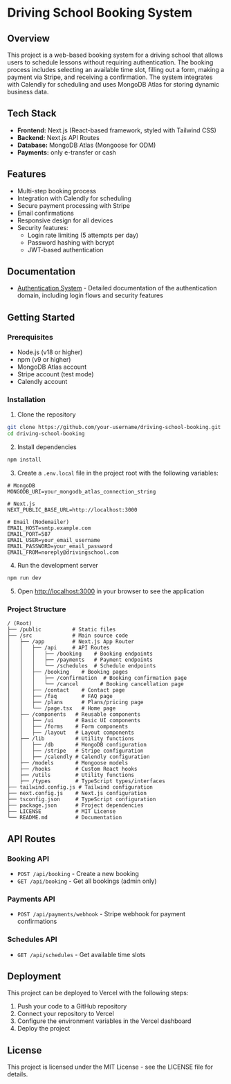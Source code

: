 # Driving School Booking System

## Overview

This project is a web-based booking system for a driving school that allows users to schedule lessons without requiring authentication. The booking process includes selecting an available time slot, filling out a form, making a payment via Stripe, and receiving a confirmation. The system integrates with Calendly for scheduling and uses MongoDB Atlas for storing dynamic business data.

## Tech Stack

- **Frontend:** Next.js (React-based framework, styled with Tailwind CSS)
- **Backend:** Next.js API Routes
- **Database:** MongoDB Atlas (Mongoose for ODM)
- **Payments:** only e-transfer or cash

## Features

- Multi-step booking process
- Integration with Calendly for scheduling
- Secure payment processing with Stripe
- Email confirmations
- Responsive design for all devices
- Security features:
  - Login rate limiting (5 attempts per day)
  - Password hashing with bcrypt
  - JWT-based authentication

## Documentation

- [Authentication System](./docs/authentication.md) - Detailed documentation of the authentication domain, including login flows and security features

## Getting Started

### Prerequisites

- Node.js (v18 or higher)
- npm (v9 or higher)
- MongoDB Atlas account
- Stripe account (test mode)
- Calendly account

### Installation

1. Clone the repository

```bash
git clone https://github.com/your-username/driving-school-booking.git
cd driving-school-booking
```

2. Install dependencies

```bash
npm install
```

3. Create a `.env.local` file in the project root with the following variables:

```
# MongoDB
MONGODB_URI=your_mongodb_atlas_connection_string

# Next.js
NEXT_PUBLIC_BASE_URL=http://localhost:3000

# Email (Nodemailer)
EMAIL_HOST=smtp.example.com
EMAIL_PORT=587
EMAIL_USER=your_email_username
EMAIL_PASSWORD=your_email_password
EMAIL_FROM=noreply@drivingschool.com
```

4. Run the development server

```bash
npm run dev
```

5. Open [http://localhost:3000](http://localhost:3000) in your browser to see the application

### Project Structure

```
/ (Root)
├── /public          # Static files
├── /src             # Main source code
│   ├── /app         # Next.js App Router
│   │   ├── /api     # API Routes
│   │   │   ├── /booking    # Booking endpoints
│   │   │   ├── /payments   # Payment endpoints
│   │   │   └── /schedules  # Schedule endpoints
│   │   ├── /booking    # Booking pages
│   │   │   ├── /confirmation  # Booking confirmation page
│   │   │   └── /cancel       # Booking cancellation page
│   │   ├── /contact    # Contact page
│   │   ├── /faq        # FAQ page
│   │   ├── /plans      # Plans/pricing page
│   │   └── /page.tsx   # Home page
│   ├── /components   # Reusable components
│   │   ├── /ui       # Basic UI components
│   │   ├── /forms    # Form components
│   │   ├── /layout   # Layout components
│   ├── /lib          # Utility functions
│   │   ├── /db       # MongoDB configuration
│   │   ├── /stripe   # Stripe configuration
│   │   ├── /calendly # Calendly configuration
│   ├── /models       # Mongoose models
│   ├── /hooks        # Custom React hooks
│   ├── /utils        # Utility functions
│   ├── /types        # TypeScript types/interfaces
├── tailwind.config.js # Tailwind configuration
├── next.config.js    # Next.js configuration
├── tsconfig.json     # TypeScript configuration
├── package.json      # Project dependencies
├── LICENSE           # MIT License
└── README.md         # Documentation
```

## API Routes

### Booking API

- `POST /api/booking` - Create a new booking
- `GET /api/booking` - Get all bookings (admin only)

### Payments API

- `POST /api/payments/webhook` - Stripe webhook for payment confirmations

### Schedules API

- `GET /api/schedules` - Get available time slots

## Deployment

This project can be deployed to Vercel with the following steps:

1. Push your code to a GitHub repository
2. Connect your repository to Vercel
3. Configure the environment variables in the Vercel dashboard
4. Deploy the project

## License

This project is licensed under the MIT License - see the LICENSE file for details.
